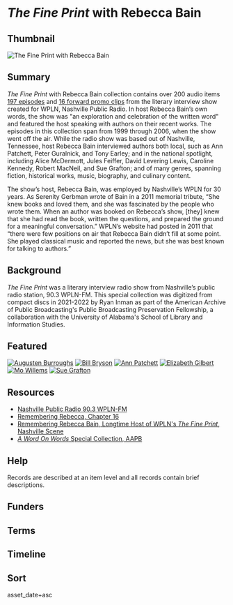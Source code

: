# *The Fine Print* with Rebecca Bain

## Thumbnail

![<em>The Fine Print</em> with Rebecca Bain](https://s3.amazonaws.com/americanarchive.org/special-collections/WPLN_rebeccabain.png "The Fine Print with Rebecca Bain")

## Summary

*The Fine Print* with Rebecca Bain collection contains over 200 audio items [197 episodes](https://americanarchive.org/catalog?f%5Baccess_types%5D%5B%5D=online&f%5Basset_type%5D%5B%5D=Program&f%5Bseries_titles%5D%5B%5D=The+Fine+Print) and [16 forward promo clips](https://americanarchive.org/catalog?f%5Baccess_types%5D%5B%5D=online&f%5Basset_type%5D%5B%5D=Promo&f%5Bseries_titles%5D%5B%5D=The+Fine+Print) from the literary interview show created for WPLN, Nashville Public Radio. In host Rebecca Bain’s own words, the show was "an exploration and celebration of the written word" and featured the host speaking with authors on their recent works. The episodes in this collection span from 1999 through 2006, when the show went off the air. While the radio show was based out of Nashville, Tennessee, host Rebecca Bain interviewed authors both local, such as Ann Patchett, Peter Guralnick, and Tony Earley; and in the national spotlight, including Alice McDermott, Jules Feiffer, David Levering Lewis, Caroline Kennedy, Robert MacNeil, and Sue Grafton; and of many genres, spanning fiction, historical works, music, biography, and culinary content. 

The show’s host, Rebecca Bain, was employed by Nashville’s WPLN for 30 years. As Serenity Gerbman wrote of Bain in a 2011 memorial tribute, “She knew books and loved them, and she was fascinated by the people who wrote them. When an author was booked on Rebecca’s show, [they] knew that she had read the book, written the questions, and prepared the ground for a meaningful conversation.” WPLN’s website had posted in 2011 that “there were few positions on air that Rebecca Bain didn’t fill at some point. She played classical music and reported the news, but she was best known for talking to authors.” 

## Background

*The Fine Print* was a literary interview radio show from Nashville’s public radio station, 90.3 WPLN-FM. This special collection was digitized from compact discs in 2021-2022 by Ryan Inman as part of the American Archive of Public Broadcasting's Public Broadcasting Preservation Fellowship, a collaboration with the University of Alabama's School of Library and Information Studies. 

## Featured

[![Augusten Burroughs](https://s3.amazonaws.com/americanarchive.org/special-collections/WPLN_logo_thumbnail_fix.jpg)](/catalog/cpb-aacip-3aa3f68ab55)
[![Bill Bryson](https://s3.amazonaws.com/americanarchive.org/special-collections/WPLN_logo_thumbnail_fix.jpg)](/catalog/cpb-aacip-453476de5d8)
[![Ann Patchett](https://s3.amazonaws.com/americanarchive.org/special-collections/WPLN_logo_thumbnail_fix.jpg)](/catalog/cpb-aacip-5c607a5a7f2)
[![Elizabeth Gilbert](https://s3.amazonaws.com/americanarchive.org/special-collections/WPLN_logo_thumbnail_fix.jpg)](/catalog/cpb-aacip-43e61c1734d)
[![Mo Willems](https://s3.amazonaws.com/americanarchive.org/special-collections/WPLN_logo_thumbnail_fix.jpg)](/catalog/cpb-aacip-46b137a5ed7)
[![Sue Grafton](https://s3.amazonaws.com/americanarchive.org/special-collections/WPLN_logo_thumbnail_fix.jpg)](/catalog/cpb-aacip-e9fbebd2e48)

## Resources

- [Nashville Public Radio 90.3 WPLN-FM](https://wpln.org/)
- [Remembering Rebecca, Chapter 16](https://chapter16.org/remembering-rebecca/)
- [Remembering Rebecca Bain, Longtime Host of WPLN's *The Fine Print*, Nashville Scene](https://www.nashvillescene.com/news/remembering-rebecca-bain-longtime-host-of-wplns-i-the-fine-print-i/article_20af6d13-f668-55c9-b81d-32d0daf8f198.html)
- [*A Word On Words* Special Collection, AAPB](https://americanarchive.org/special_collections/a-word-on-words)


## Help

Records are described at an item level and all records contain brief descriptions.

## Funders

## Terms

## Timeline

## Sort

asset_date+asc
